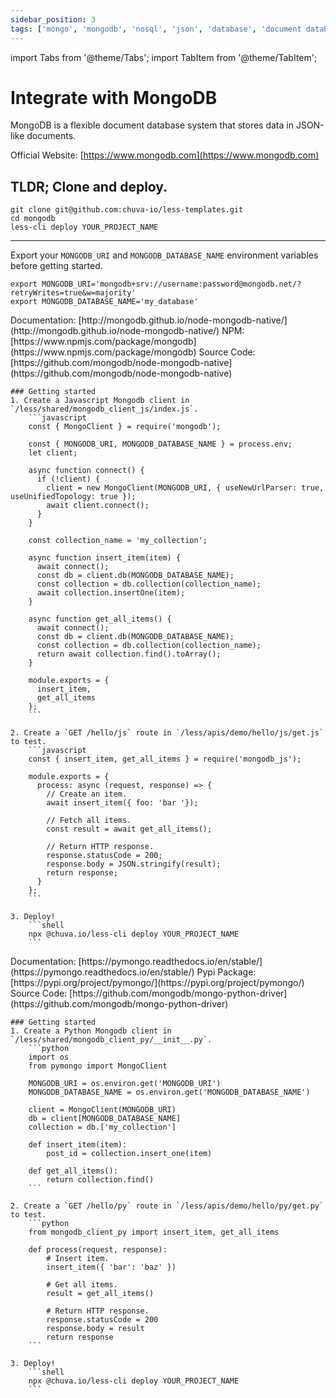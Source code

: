 ```yaml
---
sidebar_position: 3
tags: ['mongo', 'mongodb', 'nosql', 'json', 'database', 'document database']
---
```


import Tabs from '@theme/Tabs';
import TabItem from '@theme/TabItem';

# Integrate with MongoDB

<Icon icon="logos:mongodb-icon" height="100" />

MongoDB is a flexible document database system that stores data in JSON-like documents.

Official Website: [https://www.mongodb.com](https://www.mongodb.com)

## TLDR; Clone and deploy.
```shell
git clone git@github.com:chuva-io/less-templates.git
cd mongodb
less-cli deploy YOUR_PROJECT_NAME
```

---

Export your `MONGODB_URI` and `MONGODB_DATABASE_NAME` environment variables before getting started.
```shell
export MONGODB_URI='mongodb+srv://username:password@mongodb.net/?retryWrites=true&w=majority'
export MONGODB_DATABASE_NAME='my_database'
```


<Tabs groupId="programming-language" queryString="programming-language">
  
  <TabItem value="nodejs" label="Node.js">
    Documentation: [http://mongodb.github.io/node-mongodb-native/](http://mongodb.github.io/node-mongodb-native/)  
    NPM: [https://www.npmjs.com/package/mongodb](https://www.npmjs.com/package/mongodb)  
    Source Code: [https://github.com/mongodb/node-mongodb-native](https://github.com/mongodb/node-mongodb-native)  

    ### Getting started
    1. Create a Javascript Mongodb client in `/less/shared/mongodb_client_js/index.js`.
        ```javascript
        const { MongoClient } = require('mongodb');

        const { MONGODB_URI, MONGODB_DATABASE_NAME } = process.env;
        let client;

        async function connect() {
          if (!client) {
            client = new MongoClient(MONGODB_URI, { useNewUrlParser: true, useUnifiedTopology: true });
            await client.connect();
          }
        }

        const collection_name = 'my_collection';

        async function insert_item(item) {
          await connect();
          const db = client.db(MONGODB_DATABASE_NAME);
          const collection = db.collection(collection_name);
          await collection.insertOne(item);
        }

        async function get_all_items() {
          await connect();
          const db = client.db(MONGODB_DATABASE_NAME);
          const collection = db.collection(collection_name);
          return await collection.find().toArray();
        }

        module.exports = {
          insert_item,
          get_all_items
        };
        ```

    2. Create a `GET /hello/js` route in `/less/apis/demo/hello/js/get.js` to test.
        ```javascript
        const { insert_item, get_all_items } = require('mongodb_js');

        module.exports = {
          process: async (request, response) => {
            // Create an item.
            await insert_item({ foo: 'bar '});

            // Fetch all items.
            const result = await get_all_items();

            // Return HTTP response.
            response.statusCode = 200;
            response.body = JSON.stringify(result);
            return response;
          }
        };
        ```

    3. Deploy!
        ```shell
        npx @chuva.io/less-cli deploy YOUR_PROJECT_NAME
        ```
  </TabItem>

  <TabItem value="py" label="Python">
    Documentation: [https://pymongo.readthedocs.io/en/stable/](https://pymongo.readthedocs.io/en/stable/)  
    Pypi Package: [https://pypi.org/project/pymongo/](https://pypi.org/project/pymongo/)  
    Source Code: [https://github.com/mongodb/mongo-python-driver](https://github.com/mongodb/mongo-python-driver)  

    ### Getting started
    1. Create a Python Mongodb client in `/less/shared/mongodb_client_py/__init__.py`.
        ```python
        import os
        from pymongo import MongoClient

        MONGODB_URI = os.environ.get('MONGODB_URI')
        MONGODB_DATABASE_NAME = os.environ.get('MONGODB_DATABASE_NAME')

        client = MongoClient(MONGODB_URI)
        db = client[MONGODB_DATABASE_NAME]
        collection = db.['my_collection']

        def insert_item(item):
            post_id = collection.insert_one(item)

        def get_all_items():
            return collection.find()
        ```

    2. Create a `GET /hello/py` route in `/less/apis/demo/hello/py/get.py` to test.
        ```python
        from mongodb_client_py import insert_item, get_all_items

        def process(request, response):
            # Insert item.
            insert_item({ 'bar': 'baz' })

            # Get all items.
            result = get_all_items()
            
            # Return HTTP response.
            response.statusCode = 200
            response.body = result
            return response
        ```

    3. Deploy!
        ```shell
        npx @chuva.io/less-cli deploy YOUR_PROJECT_NAME
        ```
  </TabItem>
  
</Tabs>
